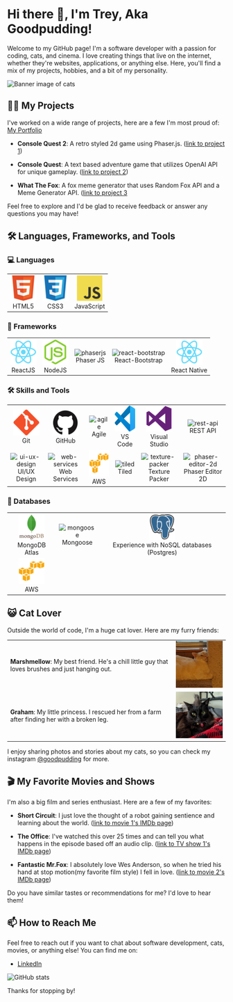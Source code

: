 # Hi there 👋, I'm Trey, Aka Goodpudding!

Welcome to my GitHub page! I'm a software developer with a passion for coding, cats, and cinema. I love creating things that live on the internet, whether they're websites, applications, or anything else. Here, you'll find a mix of my projects, hobbies, and a bit of my personality.

![Banner image of cats](https://cdn.discordapp.com/attachments/1083083072058171473/1127366349421817876/goodpudding_a_shelf_crowded_with_cats_a20f2ebf-b0c8-4291-a21c-837c36343c31.png)

## 👨‍💻 My Projects

I've worked on a wide range of projects, here are a few I'm most proud of:
[My Portfolio](https://goodpoodingportfolio.netlify.app/)

- **Console Quest 2**: A retro styled 2d game using Phaser.js. ([link to project 1](https://github.com/Console-Quest/ConsoleQuestPhaser))
  
- **Console Quest**: A text based adventure game that utilizes OpenAI API for unique gameplay. ([link to project 2](https://github.com/Console-Quest/console-quest))

- **What The Fox**: A fox meme generator that uses Random Fox API and a Meme Generator API. ([link to project 3](https://github.com/orgs/Team-Fox-trot/repositories)
  
Feel free to explore and I'd be glad to receive feedback or answer any questions you may have!

## 🛠️ Languages, Frameworks, and Tools

### 💻 Languages

<table>
<tr>
<td align="center"><img src="https://raw.githubusercontent.com/devicons/devicon/master/icons/html5/html5-original.svg" alt="html5" width="60" height="60"/><br/>HTML5</td>
<td align="center"><img src="https://raw.githubusercontent.com/devicons/devicon/master/icons/css3/css3-original.svg" alt="css3" width="60" height="60"/><br/>CSS3</td>
<td align="center"><img src="https://raw.githubusercontent.com/devicons/devicon/master/icons/javascript/javascript-original.svg" alt="javascript" width="60" height="60"/><br/>JavaScript</td>
</tr>
</table>

### 🧰 Frameworks

<table>
<tr>
<td align="center"><img src="https://raw.githubusercontent.com/devicons/devicon/master/icons/react/react-original.svg" alt="react" width="60" height="60"/><br/>ReactJS</td>
<td align="center"><img src="https://raw.githubusercontent.com/devicons/devicon/master/icons/nodejs/nodejs-original.svg" alt="nodejs" width="60" height="60"/><br/>NodeJS</td>
<td align="center"><img src="https://upload.wikimedia.org/wikipedia/commons/e/e7/Phaser_Logo.png" alt="phaserjs" width="60" height="60"/><br/>Phaser JS</td>
<td align="center"><img src="https://banner2.cleanpng.com/20180531/sas/kisspng-bootstrap-react-software-framework-javascript-fron-5b0f9b1ab26fd7.9058729715277494027309.jpg" alt="react-bootstrap" width="60" height="60"/><br/>React-Bootstrap</td>
<td align="center"><img src="https://raw.githubusercontent.com/devicons/devicon/master/icons/react/react-original.svg" alt="react" width="60" height="60"/><br/>React Native</td>
</tr>
</table>


### 🛠️ Skills and Tools

<table>
<tr>
<td align="center"><img src="https://raw.githubusercontent.com/devicons/devicon/master/icons/git/git-original.svg" alt="git" width="60" height="60"/><br/>Git</td>
<td align="center"><img src="https://raw.githubusercontent.com/devicons/devicon/master/icons/github/github-original.svg" alt="github" width="60" height="60"/><br/>GitHub</td>
<td align="center"><img src="https://cdn-icons-png.flaticon.com/512/2784/2784037.png" alt="agile" width="60" height="60"/><br/>Agile</td>
<td align="center"><img src="https://raw.githubusercontent.com/devicons/devicon/master/icons/vscode/vscode-original.svg" alt="vscode" width="60" height="60"/><br/>VS Code</td>
<td align="center"><img src="https://raw.githubusercontent.com/devicons/devicon/master/icons/visualstudio/visualstudio-plain.svg" alt="visualstudio" width="60" height="60"/><br/>Visual Studio</td>
<td align="center"><img src="https://www.opc-router.com/wp-content/uploads/2020/04/icon_rest_webservice_600x400px.png" alt="rest-api" width="60" height="60"/><br/>REST API</td>
</tr>
<tr>
<td align="center"><img src="https://static.vecteezy.com/system/resources/previews/010/140/787/non_2x/ui-ux-icon-sign-design-free-png.png" alt="ui-ux-design" width="60" height="60"/><br/>UI/UX Design</td>
<td align="center"><img src="https://static.thenounproject.com/png/2256517-200.png" alt="web-services" width="60" height="60"/><br/>Web Services</td>
<td align="center"><img src="https://raw.githubusercontent.com/devicons/devicon/master/icons/amazonwebservices/amazonwebservices-original.svg" alt="aws" width="60" height="60"/><br/>AWS</td>
<td align="center"><img src="https://image.pngaaa.com/286/5594286-middle.png" alt="tiled" width="60" height="60"/><br/>Tiled</td>
<td align="center"><img src="https://api.nuget.org/v3-flatcontainer/texturepacker.lib/1.0.2/icon" alt="texture-packer" width="60" height="60"/><br/>Texture Packer</td>
<td align="center"><img src="https://help-v3.phasereditor2d.com/_static/logo.png" alt="phaser-editor-2d" width="60" height="60"/><br/>Phaser Editor 2D</td>
</tr>
</table>

### 💾 Databases

<table>
<tr>
<td align="center"><img src="https://raw.githubusercontent.com/devicons/devicon/master/icons/mongodb/mongodb-original-wordmark.svg" alt="mongodb" width="60" height="60"/><br/>MongoDB Atlas</td>
<td align="center"><img src="https://w7.pngwing.com/pngs/374/866/png-transparent-animal-mammal-meerkat-mongoose-suricate-wildlife-zoo-zoo-line-welcome-to-zootopia-icon.png" alt="mongoose" width="60" height="60"/><br/>Mongoose</td>
<td align="center"><img src="https://raw.githubusercontent.com/devicons/devicon/master/icons/postgresql/postgresql-original.svg" alt="postgres" width="60" height="60"/><br/>Experience with NoSQL databases (Postgres)</td>
</tr>
<tr>
<td align="center"><img src="https://raw.githubusercontent.com/devicons/devicon/master/icons/amazonwebservices/amazonwebservices-original.svg" alt="aws" width="60" height="60"/><br/>AWS</td>
</tr>
</table>



## 😺 Cat Lover

Outside the world of code, I'm a huge cat lover. Here are my furry friends:

<table border="0">
  <tr>
    <td>
      <strong>Marshmellow</strong>: My best friend. He's a chill little guy that loves brushes and just hanging out.
    </td>
    <td>
      <img src="https://github.com/goodpudding/goodpudding/blob/master/Marshmellow.jpg?raw=true" alt="Marshmellow" width="200"/>
    </td>
  </tr>
  <tr>
    <td>
      <strong>Graham</strong>: My little princess. I rescued her from a farm after finding her with a broken leg.
    </td>
    <td>
      <img src="https://github.com/goodpudding/goodpudding/blob/master/Graham.jpg?raw=true" alt="Graham" width="200"/>
    </td>
  </tr>
</table>

I enjoy sharing photos and stories about my cats, so you can check my instagram [@goodpudding](https://www.instagram.com/goodpudding/) for more. 

## 🎬 My Favorite Movies and Shows

I'm also a big film and series enthusiast. Here are a few of my favorites:

- **Short Circuit**: I just love the thought of a robot gaining sentience and learning about the world. ([link to movie 1's IMDb page](https://www.imdb.com/title/tt0091949/?ref_=nv_sr_srsg_0_tt_8_nm_0_q_short%2520cir))

- **The Office**: I've watched this over 25 times and can tell you what happens in the episode based off an audio clip. ([link to TV show 1's IMDb page](https://www.imdb.com/title/tt0386676/))

- **Fantastic Mr.Fox**: I absolutely love Wes Anderson, so when he tried his hand at stop motion(my favorite film style) I fell in love. ([link to movie 2's IMDb page](https://www.imdb.com/title/tt0432283/?ref_=nv_sr_srsg_0_tt_8_nm_0_q_the%2520fantastic%2520mr))

Do you have similar tastes or recommendations for me? I'd love to hear them!

## 📫 How to Reach Me

Feel free to reach out if you want to chat about software development, cats, movies, or anything else! You can find me on:

- [LinkedIn](https://www.linkedin.com/in/jamestreyyoung/)

![GitHub stats](https://github-readme-stats.vercel.app/api?username=goodpudding&show_icons=true&theme=gruvbox_light)

Thanks for stopping by!
